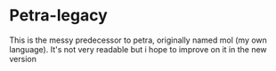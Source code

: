 # Petra-legacy
This is the messy predecessor to petra, originally named mol (my own language). It's not very readable but i hope to improve on it in the new version

